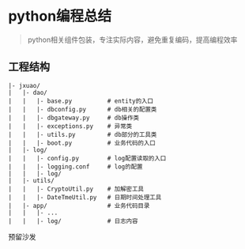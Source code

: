 # python编程总结

> python相关组件包装，专注实际内容，避免重复编码，提高编程效率

## 工程结构

    |- jxuao/
    |   |- dao/
    |   |   |- base.py          # entity的入口
    |   |   |- dbconfig.py      # db相关的配置类
    |   |   |- dbgateway.py     # db操作类
    |   |   |- exceptions.py    # 异常类
    |   |   |- utils.py         # db部分的工具类
    |   |   |- boot.py          # 业务代码的入口
    |   |- log/
    |   |   |- config.py        # log配置读取的入口
    |   |   |- logging.conf     # log的配置
    |   |   |- log/
    |   |- utils/
    |   |   |- CryptoUtil.py    # 加解密工具
    |   |   |- DateTmeUtil.py   # 日期时间处理工具
    |   |- app/                 # 业务代码目录
    |   |   |- ...
    |   |   |- log/             # 日志内容 
    
预留沙发
